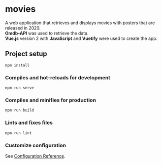 # movies
A web application that retrieves and displays movies with posters that are released in 2020.  
**Omdb-API** was used to retrieve the data.  
**Vue.js** version 2 with **JavaScript** and **Vuetify** were used to create the app. 
## Project setup
```
npm install
```

### Compiles and hot-reloads for development
```
npm run serve
```

### Compiles and minifies for production
```
npm run build
```

### Lints and fixes files
```
npm run lint
```

### Customize configuration
See [Configuration Reference](https://cli.vuejs.org/config/).
